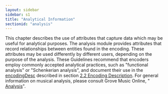 ```yaml
---
layout: sidebar
sidebar: s1
title: "Analytical Information"
sectionid: "analysis"
---
```


<span class="div">
   
   This chapter describes the use of attributes that capture data which may be useful
   for
   analytical purposes. The analysis module provides attributes that record relationships
   between
   entities found in the encoding. These attributes may be used differently by different
   users,
   depending on the purpose of the analysis. These Guidelines recommend that encoders
   employ
   commonly accepted analytical practices, such as "functional analysis" or "Schenkerian
   analysis",
   and document their use in the 
   <a class="link_odd_elementSpec" href="/v3/elements/encodingDesc">encodingDesc</a> described in section 
   <a class="link_ptr" title="Encoding Description" href="/v3/guidelines/header#headerEncodingDescription">2.2 Encoding Description</a>. For general information on musical analysis, please
   consult Grove Music Online, "
   <a class="link_ref" href="http://www.oxfordmusiconline.com/subscriber/article/grove/music/41862pg1#S41862.1">Analysis</a>".
   
   
   
   
   
</span>